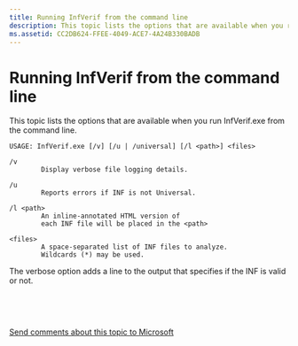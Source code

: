 ```yaml
---
title: Running InfVerif from the command line
description: This topic lists the options that are available when you run InfVerif.exe from the command line.
ms.assetid: CC2DB624-FFEE-4049-ACE7-4A24B330BADB
---
```


# Running InfVerif from the command line


This topic lists the options that are available when you run InfVerif.exe from the command line.

``` syntax
USAGE: InfVerif.exe [/v] [/u | /universal] [/l <path>] <files>

/v
        Display verbose file logging details.

/u
        Reports errors if INF is not Universal.

/l <path>
        An inline-annotated HTML version of
        each INF file will be placed in the <path>

<files>
        A space-separated list of INF files to analyze.
        Wildcards (*) may be used.
```

The verbose option adds a line to the output that specifies if the INF is valid or not.

 

 

[Send comments about this topic to Microsoft](mailto:wsddocfb@microsoft.com?subject=Documentation%20feedback%20[devtest\devtest]:%20Running%20InfVerif%20from%20the%20command%20line%20%20RELEASE:%20%2811/17/2016%29&body=%0A%0APRIVACY%20STATEMENT%0A%0AWe%20use%20your%20feedback%20to%20improve%20the%20documentation.%20We%20don't%20use%20your%20email%20address%20for%20any%20other%20purpose,%20and%20we'll%20remove%20your%20email%20address%20from%20our%20system%20after%20the%20issue%20that%20you're%20reporting%20is%20fixed.%20While%20we're%20working%20to%20fix%20this%20issue,%20we%20might%20send%20you%20an%20email%20message%20to%20ask%20for%20more%20info.%20Later,%20we%20might%20also%20send%20you%20an%20email%20message%20to%20let%20you%20know%20that%20we've%20addressed%20your%20feedback.%0A%0AFor%20more%20info%20about%20Microsoft's%20privacy%20policy,%20see%20http://privacy.microsoft.com/default.aspx. "Send comments about this topic to Microsoft")




